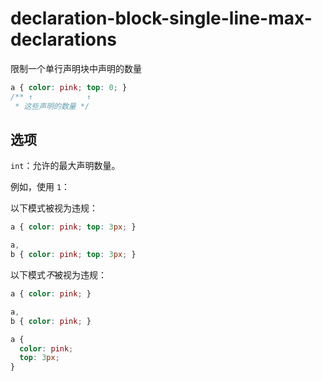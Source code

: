 # declaration-block-single-line-max-declarations

限制一个单行声明块中声明的数量

```css
a { color: pink; top: 0; }
/** ↑            ↑
 * 这些声明的数量 */
```

## 选项

`int`：允许的最大声明数量。

例如，使用 `1`：

以下模式被视为违规：

```css
a { color: pink; top: 3px; }
```

```css
a,
b { color: pink; top: 3px; }
```

以下模式*不*被视为违规：

```css
a { color: pink; }
```

```css
a,
b { color: pink; }
```

```css
a {
  color: pink;
  top: 3px;
}
```
